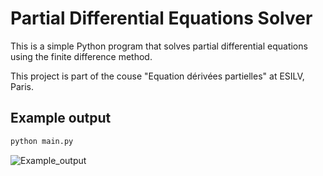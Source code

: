 # Partial Differential Equations Solver

This is a simple Python program that solves partial differential equations using the finite difference method. 

This project is part of the couse "Equation dérivées partielles" at ESILV, Paris.

## Example output

```bash
python main.py
```

![Example_output](output_animation/Example.gif)